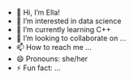 - 👋 Hi, I’m Ella!
- 👀 I’m interested in data science
- 🌱 I’m currently learning C++
- 💞️ I’m looking to collaborate on ...
- 📫 How to reach me ...
- 😄 Pronouns: she/her
- ⚡ Fun fact: ...

<!---
elr427/elr427 is a ✨ special ✨ repository because its `README.md` (this file) appears on your GitHub profile.
You can click the Preview link to take a look at your changes.
--->
